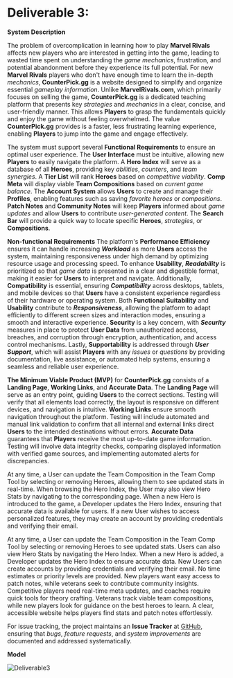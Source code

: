 # Deliverable 3:

**System Description**

The problem of overcomplication in learning how to play **Marvel Rivals** affects new players who are interested in getting into the game, leading to wasted time spent on understanding the *game mechanics*, frustration, and potential abandonment before they experience its full potential. For new **Marvel Rivals** players who don't have enough time to learn the in-depth *mechanics*, **CounterPick.gg** is a website designed to simplify and organize essential *gameplay information*. Unlike **MarvelRivals.com**, which primarily focuses on selling the game, **CounterPick.gg** is a dedicated teaching platform that presents key *strategies* and *mechanics* in a clear, concise, and user-friendly manner. This allows **Players** to grasp the fundamentals quickly and enjoy the game without feeling overwhelmed. The value **CounterPick.gg** provides is a faster, less frustrating learning experience, enabling **Players** to jump into the game and engage effectively.

The system must support several **Functional Requirements** to ensure an optimal user experience. The **User Interface** must be intuitive, allowing new **Players** to easily navigate the platform. A **Hero Index** will serve as a database of all **Heroes**, providing key *abilities*, *counters*, and *team synergies*. A **Tier List** will rank **Heroes** based on *competitive viability*. **Comp Meta** will display viable **Team Compositions** based on *current game balance*. The **Account System** allows **Users** to create and manage their **Profiles**, enabling features such as saving *favorite heroes* or *compositions*. **Patch Notes** and **Community Notes** will keep **Players** informed about *game updates* and allow **Users** to contribute *user-generated content*. The **Search Bar** will provide a quick way to locate specific **Heroes**, *strategies*, or **Compositions**.

**Non-functional Requirements** The platform's **Performance Efficiency** ensures it can handle increasing ***Workload*** as more **Users** access the system, maintaining responsiveness under high demand by optimizing resource usage and processing speed. To enhance **Usability**, ***Readability*** is prioritized so that *game data* is presented in a clear and digestible format, making it easier for **Users** to interpret and navigate. Additionally, **Compatibility** is essential, ensuring ***Compatibility*** across desktops, tablets, and mobile devices so that **Users** have a consistent experience regardless of their hardware or operating system. Both **Functional Suitability** and **Usability** contribute to ***Responsiveness***, allowing the platform to adapt efficiently to different screen sizes and interaction modes, ensuring a smooth and interactive experience. **Security** is a key concern, with ***Security*** measures in place to protect **User Data** from unauthorized access, breaches, and corruption through encryption, authentication, and access control mechanisms. Lastly, **Supportability** is addressed through ***User Support***, which will assist **Players** with any *issues* or *questions* by providing documentation, live assistance, or automated help systems, ensuring a seamless and reliable user experience.

**The Minimum Viable Product (MVP)** for **CounterPick.gg** consists of a **Landing Page**, **Working Links**, and **Accurate Data**. The **Landing Page** will serve as an entry point, guiding **Users** to the correct sections. Testing will verify that all elements load correctly, the layout is responsive on different devices, and navigation is intuitive. **Working Links** ensure smooth navigation throughout the platform. Testing will include automated and manual link validation to confirm that all internal and external links direct **Users** to the intended destinations without errors. **Accurate Data** guarantees that **Players** receive the most up-to-date game information. Testing will involve data integrity checks, comparing displayed information with verified game sources, and implementing automated alerts for discrepancies.  

At any time, a User can update the Team Composition in the Team Comp Tool by selecting or removing Heroes, allowing them to see updated stats in real-time. When browsing the Hero Index, the User may also view Hero Stats by navigating to the corresponding page. When a new Hero is introduced to the game, a Developer updates the Hero Index, ensuring that accurate data is available for users. If a new User wishes to access personalized features, they may create an account by providing credentials and verifying their email.

At any time, a User can update the Team Composition in the Team Comp Tool by selecting or removing Heroes to see updated stats. Users can also view Hero Stats by navigating the Hero Index. When a new Hero is added, a Developer updates the Hero Index to ensure accurate data. New Users can create accounts by providing credentials and verifying their email. No time estimates or priority levels are provided. New players want easy access to patch notes, while veterans seek to contribute community insights. Competitive players need real-time meta updates, and coaches require quick tools for theory crafting. Veterans track viable team compositions, while new players look for guidance on the best heroes to learn. A clear, accessible website helps players find stats and patch notes effortlessly.

For issue tracking, the project maintains an **Issue Tracker** at [GitHub](https://github.com/Rique-Yazzie/cs386-a1/issues), ensuring that *bugs*, *feature requests*, and *system improvements* are documented and addressed systematically.

**Model**

![Deliverable3](https://github.com/user-attachments/assets/91df31b4-f6bd-4a39-8628-c7977eaf3077)

